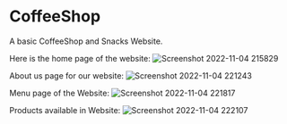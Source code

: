 # CoffeeShop
A  basic CoffeeShop and Snacks Website.

Here is the home page of the website:
![Screenshot 2022-11-04 215829](https://user-images.githubusercontent.com/91194192/200028997-2e2b389c-9f48-4cba-91d2-d663aedadbca.png)

About us page for our website:
![Screenshot 2022-11-04 221243](https://user-images.githubusercontent.com/91194192/200030279-a15ef6fe-f7ca-486e-a4da-8c4eae4e87e6.png)

Menu page of the Website:
![Screenshot 2022-11-04 221817](https://user-images.githubusercontent.com/91194192/200030941-bf34395f-2be4-4290-b373-62578c552cc1.png)

Products available in Website:
![Screenshot 2022-11-04 222107](https://user-images.githubusercontent.com/91194192/200031580-7690aa37-3f5d-49d4-a324-43c00e59aeb4.png)

